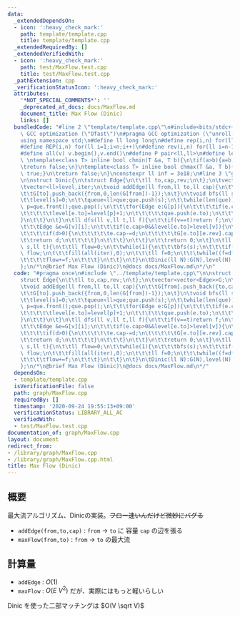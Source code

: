 ```yaml
---
data:
  _extendedDependsOn:
  - icon: ':heavy_check_mark:'
    path: template/template.cpp
    title: template/template.cpp
  _extendedRequiredBy: []
  _extendedVerifiedWith:
  - icon: ':heavy_check_mark:'
    path: test/MaxFlow.test.cpp
    title: test/MaxFlow.test.cpp
  _pathExtension: cpp
  _verificationStatusIcon: ':heavy_check_mark:'
  attributes:
    '*NOT_SPECIAL_COMMENTS*': ''
    _deprecated_at_docs: docs/MaxFlow.md
    document_title: Max Flow (Dinic)
    links: []
  bundledCode: "#line 2 \"template/template.cpp\"\n#include<bits/stdc++.h>\n#pragma\
    \ GCC optimization (\"Ofast\")\n#pragma GCC optimization (\"unroll-loops\")\n\
    using namespace std;\n#define ll long long\n#define rep(i,n) for(ll i=0;i<n;i++)\n\
    #define REP(i,n) for(ll i=1;i<n;i++)\n#define rev(i,n) for(ll i=n-1;i>=0;i--)\n\
    #define all(v) v.begin(),v.end()\n#define P pair<ll,ll>\n#define len(s) (ll)s.size()\n\
    \ \ntemplate<class T> inline bool chmin(T &a, T b){\n\tif(a>b){a=b;return true;}\n\
    \treturn false;\n}\ntemplate<class T> inline bool chmax(T &a, T b){\n\tif(a<b){a=b;return\
    \ true;}\n\treturn false;\n}\nconstexpr ll inf = 3e18;\n#line 3 \"graph/MaxFlow.cpp\"\
    \n\nstruct Dinic{\n\tstruct Edge{\n\t\tll to,cap,rev;\n\t};\n\tvector<vector<Edge>>G;\n\
    \tvector<ll>level,iter;\n\tvoid addEdge(ll from,ll to,ll cap){\n\t\tG[from].push_back({to,cap,len(G[to])});\n\
    \t\tG[to].push_back({from,0,len(G[from])-1});\n\t}\n\tvoid bfs(ll s){\n\t\tfill(all(level),-1);\n\
    \t\tlevel[s]=0;\n\t\tqueue<ll>que;que.push(s);\n\t\twhile(len(que)){\n\t\t\tll\
    \ p=que.front();que.pop();\n\t\t\tfor(Edge e:G[p]){\n\t\t\t\tif(e.cap>0&&level[e.to]==-1){\n\
    \t\t\t\t\tlevel[e.to]=level[p]+1;\n\t\t\t\t\tque.push(e.to);\n\t\t\t\t}\n\t\t\t\
    }\n\t\t}\n\t}\n\tll dfs(ll v,ll t,ll f){\n\t\tif(v==t)return f;\n\t\tfor(ll &i=iter[v];i<len(G[v]);i++){\n\
    \t\t\tEdge &e=G[v][i];\n\t\t\tif(e.cap>0&&level[e.to]>level[v]){\n\t\t\t\tll d=dfs(e.to,t,min(f,e.cap));\n\
    \t\t\t\tif(d>0){\n\t\t\t\t\te.cap-=d;\n\t\t\t\t\tG[e.to][e.rev].cap+=d;\n\t\t\t\
    \t\treturn d;\n\t\t\t\t}\n\t\t\t}\n\t\t}\n\t\treturn 0;\n\t}\n\tll maxFlow(ll\
    \ s,ll t){\n\t\tll flow=0;\n\t\twhile(1){\n\t\t\tbfs(s);\n\t\t\tif(level[t]<0)return\
    \ flow;\n\t\t\tfill(all(iter),0);\n\t\t\tll f=0;\n\t\t\twhile((f=dfs(s,t,inf))>0){\n\
    \t\t\t\tflow+=f;\n\t\t\t}\n\t\t}\n\t}\n\tDinic(ll N):G(N),level(N),iter(N){}\n\
    };\n/*\n@brief Max Flow (Dinic)\n@docs docs/MaxFlow.md\n*/\n"
  code: "#pragma once\n#include \"../template/template.cpp\"\n\nstruct Dinic{\n\t\
    struct Edge{\n\t\tll to,cap,rev;\n\t};\n\tvector<vector<Edge>>G;\n\tvector<ll>level,iter;\n\
    \tvoid addEdge(ll from,ll to,ll cap){\n\t\tG[from].push_back({to,cap,len(G[to])});\n\
    \t\tG[to].push_back({from,0,len(G[from])-1});\n\t}\n\tvoid bfs(ll s){\n\t\tfill(all(level),-1);\n\
    \t\tlevel[s]=0;\n\t\tqueue<ll>que;que.push(s);\n\t\twhile(len(que)){\n\t\t\tll\
    \ p=que.front();que.pop();\n\t\t\tfor(Edge e:G[p]){\n\t\t\t\tif(e.cap>0&&level[e.to]==-1){\n\
    \t\t\t\t\tlevel[e.to]=level[p]+1;\n\t\t\t\t\tque.push(e.to);\n\t\t\t\t}\n\t\t\t\
    }\n\t\t}\n\t}\n\tll dfs(ll v,ll t,ll f){\n\t\tif(v==t)return f;\n\t\tfor(ll &i=iter[v];i<len(G[v]);i++){\n\
    \t\t\tEdge &e=G[v][i];\n\t\t\tif(e.cap>0&&level[e.to]>level[v]){\n\t\t\t\tll d=dfs(e.to,t,min(f,e.cap));\n\
    \t\t\t\tif(d>0){\n\t\t\t\t\te.cap-=d;\n\t\t\t\t\tG[e.to][e.rev].cap+=d;\n\t\t\t\
    \t\treturn d;\n\t\t\t\t}\n\t\t\t}\n\t\t}\n\t\treturn 0;\n\t}\n\tll maxFlow(ll\
    \ s,ll t){\n\t\tll flow=0;\n\t\twhile(1){\n\t\t\tbfs(s);\n\t\t\tif(level[t]<0)return\
    \ flow;\n\t\t\tfill(all(iter),0);\n\t\t\tll f=0;\n\t\t\twhile((f=dfs(s,t,inf))>0){\n\
    \t\t\t\tflow+=f;\n\t\t\t}\n\t\t}\n\t}\n\tDinic(ll N):G(N),level(N),iter(N){}\n\
    };\n/*\n@brief Max Flow (Dinic)\n@docs docs/MaxFlow.md\n*/"
  dependsOn:
  - template/template.cpp
  isVerificationFile: false
  path: graph/MaxFlow.cpp
  requiredBy: []
  timestamp: '2020-09-24 19:55:13+09:00'
  verificationStatus: LIBRARY_ALL_AC
  verifiedWith:
  - test/MaxFlow.test.cpp
documentation_of: graph/MaxFlow.cpp
layout: document
redirect_from:
- /library/graph/MaxFlow.cpp
- /library/graph/MaxFlow.cpp.html
title: Max Flow (Dinic)
---
```

## 概要

最大流アルゴリズム、Dinicの実装。~~フロー速いんだけど微妙にバグる~~

- ```addEdge(from,to,cap)``` : ```from``` -> ```to``` に 容量 ```cap``` の辺を張る
- ```maxFlow(from,to)``` : ```from``` -> ```to``` の最大流

## 計算量

- ```addEdge``` : $O(1)$
- ```maxFlow``` : $O(E\ V^2)$ だが、実際にはもっと軽いらしい

Dinic を使った二部マッチングは $O(V \sqrt V)$ 